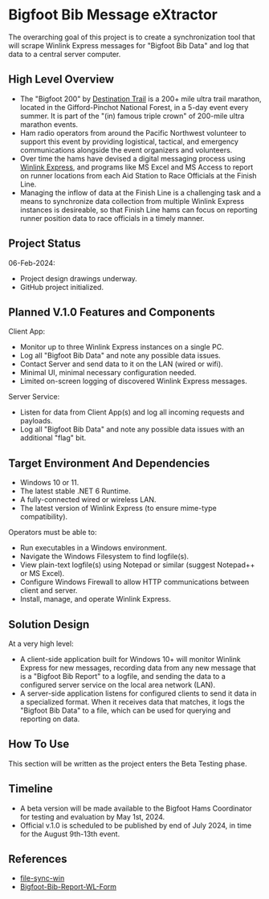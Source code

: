 # Bigfoot Bib Message eXtractor

The overarching goal of this project is to create a synchronization tool that will scrape Winlink Express messages for "Bigfoot Bib Data" and log that data to a central server computer.

## High Level Overview

- The "Bigfoot 200" by [Destination Trail](https://www.destinationtrailrun.com/) is a 200+ mile ultra trail marathon, located in the Gifford-Pinchot National Forest, in a 5-day event every summer. It is part of the "(in) famous triple crown" of 200-mile ultra marathon events.
- Ham radio operators from around the Pacific Northwest volunteer to support this event by providing logistical, tactical, and emergency communications alongside the event organizers and volunteers.
- Over time the hams have devised a digital messaging process using [Winlink Express](https://www.winlink.org), and programs like MS Excel and MS Access to report on runner locations from each Aid Station to Race Officials at the Finish Line.
- Managing the inflow of data at the Finish Line is a challenging task and a means to synchronize data collection from multiple Winlink Express instances is desireable, so that Finish Line hams can focus on reporting runner position data to race officials in a timely manner.

## Project Status

06-Feb-2024:

- Project design drawings underway.
- GitHub project initialized.

## Planned V.1.0 Features and Components

Client App:

- Monitor up to three Winlink Express instances on a single PC.
- Log all "Bigfoot Bib Data" and note any possible data issues.
- Contact Server and send data to it on the LAN (wired or wifi).
- Minimal UI, minimal necessary configuration needed.
- Limited on-screen logging of discovered Winlink Express messages.

Server Service:

- Listen for data from Client App(s) and log all incoming requests and payloads.
- Log all "Bigfoot Bib Data" and note any possible data issues with an additional "flag" bit.

## Target Environment And Dependencies

- Windows 10 or 11.
- The latest stable .NET 6 Runtime.
- A fully-connected wired or wireless LAN.
- The latest version of Winlink Express (to ensure mime-type compatibility).

Operators must be able to:

- Run executables in a Windows environment.
- Navigate the Windows Filesystem to find logfile(s).
- View plain-text logfile(s) using Notepad or similar (suggest Notepad++ or MS Excel).
- Configure Windows Firewall to allow HTTP communications between client and server.
- Install, manage, and operate Winlink Express.

## Solution Design

At a very high level:

- A client-side application built for Windows 10+ will monitor Winlink Express for new messages, recording data from any new message that is a "Bigfoot Bib Report" to a logfile, and sending the data to a configured server service on the local area network (LAN).
- A server-side application listens for configured clients to send it data in a specialized format. When it receives data that matches, it logs the "Bigfoot Bib Data" to a file, which can be used for querying and reporting on data.

## How To Use

This section will be written as the project enters the Beta Testing phase.

## Timeline

- A beta version will be made available to the Bigfoot Hams Coordinator for testing and evaluation by May 1st, 2024.
- Official v.1.0 is scheduled to be published by end of July 2024, in time for the August 9th-13th event.

## References

- [file-sync-win](https://github.com/nojronatron/file-sync-win)
- [Bigfoot-Bib-Report-WL-Form](https://github.com/nojronatron/Bigfoot-Bib-Report-WL-Form)
